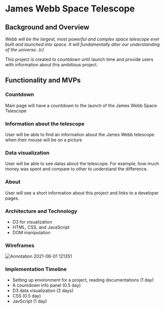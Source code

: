 # James Webb Space Telescope

## Background and Overview
*Webb will be the largest, most powerful and complex space telescope ever built and launched into space. It will fundamentally alter our understanding of the universe. (c)*

This project is created to countdown until launch time and provide users with information about this ambitious project.

## Functionality and MVPs 
### Countdown
Main page will have a countdown to the launch of the James Webb Space Telescope

### Information about the telescope
User will be able to find an information about the James Webb telescope when their mouse will be on a picture

### Data visualization
User will be able to see datas about the telescope. For example, how much money was spent and compare to other to understand the difference.

### About
User will see a short information about this project and links to a developer pages.

### Architecture and Technology 
- D3 for visualization
- HTML, CSS, and JavaScript
- DOM manipulation

### Wireframes
![Annotation 2021-06-01 121351](https://user-images.githubusercontent.com/78821780/120356935-dd7fe800-c2d2-11eb-9e8e-89f27614b124.png)


### Implementation Timeline 
- Setting up environment for a project, reading documentations (1 day)
- A countdown info panel (0.5 day)
- D3 data visualization (2 days)
- CSS (0.5 day)
- JavScript (1 day)
